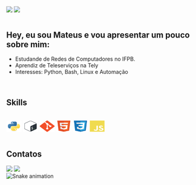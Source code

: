 <div style="display: inline_block">
  <img align="center" height="160em" src="https://github-readme-stats.vercel.app/api/top-langs/?username=Mateus-Mota&layout=compact&langs_count=7&theme=dark"/>
  <img align="center" height="160em" src="https://github-readme-stats.vercel.app/api?username=Mateus-Mota&show_icons=true&theme=dark&include_all_commits=true"/>
</div>

<br>

## Hey, eu sou Mateus e vou apresentar um pouco sobre mim:

- Estudande de Redes de Computadores no IFPB.
- Aprendiz de Teleserviços na Tely
- Interesses: Python, Bash, Linux e Automação

<br>

## Skills

<div style="display: inline_block"><br>
  <img align="center" alt="Mateus-Python" height="30" width="40" src="https://raw.githubusercontent.com/devicons/devicon/master/icons/python/python-original.svg">
  <img align="center" alt="Mateus-Bash" height="30" width="40" src="https://raw.githubusercontent.com/devicons/devicon/master/icons/bash/bash-original.svg">
  <img align="center" alt="Mateus-Git" height="30" width="40" src="https://raw.githubusercontent.com/devicons/devicon/master/icons/git/git-original.svg">
  <img align="center" alt="Mateus-HTML" height="30" width="40" src="https://raw.githubusercontent.com/devicons/devicon/master/icons/html5/html5-original.svg">
  <img align="center" alt="Mateus-CSS" height="30" width="40" src="https://raw.githubusercontent.com/devicons/devicon/master/icons/css3/css3-original.svg">
  <img align="center" alt="Mateus-Js" height="30" width="40" src="https://raw.githubusercontent.com/devicons/devicon/master/icons/javascript/javascript-plain.svg">
  
</div>

<br>

## Contatos

<div style="display: inline_block">
  <a href="https://www.linkedin.com/in/mateusmotaa/" target="_blank"><img src="https://img.shields.io/badge/-LinkedIn-%230077B5?style=for-the-badge&logo=linkedin&logoColor=white" target="_blank"></a>
  <a href = "mailto:mateusmota0100@gmail.com"><img src="https://img.shields.io/badge/-Gmail-%23333?style=for-the-badge&logo=gmail&logoColor=white" target="_blank"></a>
</div
  
  ![Snake animation](https://github.com/Mateus-Mota/rafaballerini/blob/output/github-contribution-grid-snake.svg)
